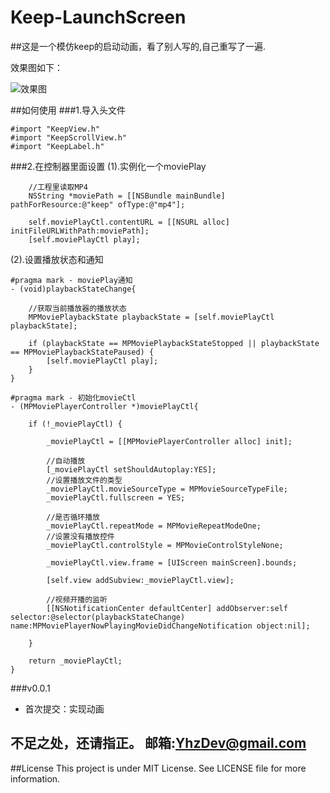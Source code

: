 
# Keep-LaunchScreen
##这是一个模仿keep的启动动画，看了别人写的,自己重写了一遍.

效果图如下：

![效果图](http://7xrofo.com1.z0.glb.clouddn.com/version002.gif)


##如何使用
###1.导入头文件
```objc
#import "KeepView.h"
#import "KeepScrollView.h"
#import "KeepLabel.h"
```
###2.在控制器里面设置
(1).实例化一个moviePlay
```objc
    //工程里读取MP4
    NSString *moviePath = [[NSBundle mainBundle] pathForResource:@"keep" ofType:@"mp4"];
    
    self.moviePlayCtl.contentURL = [[NSURL alloc] initFileURLWithPath:moviePath];
    [self.moviePlayCtl play];

```

(2).设置播放状态和通知
```objc
#pragma mark - moviePlay通知
- (void)playbackStateChange{
    
    //获取当前播放器的播放状态
    MPMoviePlaybackState playbackState = [self.moviePlayCtl playbackState];
    
    if (playbackState == MPMoviePlaybackStateStopped || playbackState == MPMoviePlaybackStatePaused) {
        [self.moviePlayCtl play];
    }
}

#pragma mark - 初始化movieCtl
- (MPMoviePlayerController *)moviePlayCtl{
    
    if (!_moviePlayCtl) {
        
        _moviePlayCtl = [[MPMoviePlayerController alloc] init];
        
        //自动播放
        [_moviePlayCtl setShouldAutoplay:YES];
        //设置播放文件的类型
        _moviePlayCtl.movieSourceType = MPMovieSourceTypeFile;
        _moviePlayCtl.fullscreen = YES;
        
        //是否循环播放
        _moviePlayCtl.repeatMode = MPMovieRepeatModeOne;
        //设置没有播放控件
        _moviePlayCtl.controlStyle = MPMovieControlStyleNone;
        
        _moviePlayCtl.view.frame = [UIScreen mainScreen].bounds;
        
        [self.view addSubview:_moviePlayCtl.view];
        
        //视频开播的监听
        [[NSNotificationCenter defaultCenter] addObserver:self selector:@selector(playbackStateChange) name:MPMoviePlayerNowPlayingMovieDidChangeNotification object:nil];
        
    }
    
    return _moviePlayCtl;
}
```

###v0.0.1
  
  * 首次提交：实现动画

## 不足之处，还请指正。     邮箱:YhzDev@gmail.com

##License
This project is under MIT License. See LICENSE file for more information.
